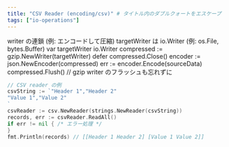 ```yaml
---
title: "CSV Reader (encoding/csv)" # タイトル内のダブルクォートをエスケープ
tags: ["io-operations"]
---
```


writer の連鎖 (例: エンコードして圧縮)
targetWriter は io.Writer (例: os.File, bytes.Buffer)
var targetWriter io.Writer
compressed := gzip.NewWriter(targetWriter)
defer compressed.Close()
encoder := json.NewEncoder(compressed)
err := encoder.Encode(sourceData)
compressed.Flush() // gzip writer のフラッシュも忘れずに

```go
// CSV reader の例
csvString := `"Header 1","Header 2"
"Value 1","Value 2"
`
csvReader := csv.NewReader(strings.NewReader(csvString))
records, err := csvReader.ReadAll()
if err != nil { /* エラー処理 */
}
fmt.Println(records) // [[Header 1 Header 2] [Value 1 Value 2]]
```